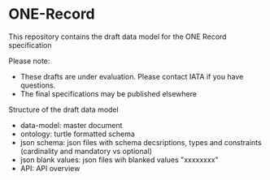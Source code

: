 # ONE-Record
This repository contains the draft data model for the ONE Record specification

Please note:
- These drafts are under evaluation. Please contact IATA if you have questions.
- The final specifications may be published elsewhere

Structure of the draft data model
- data-model: master document
- ontology: turtle formatted schema
- json schema: json files with schema decsriptions, types and constraints (cardinality and mandatory vs optional)
- json blank values: json files wih blanked values "xxxxxxxx"
- API: API overview 
